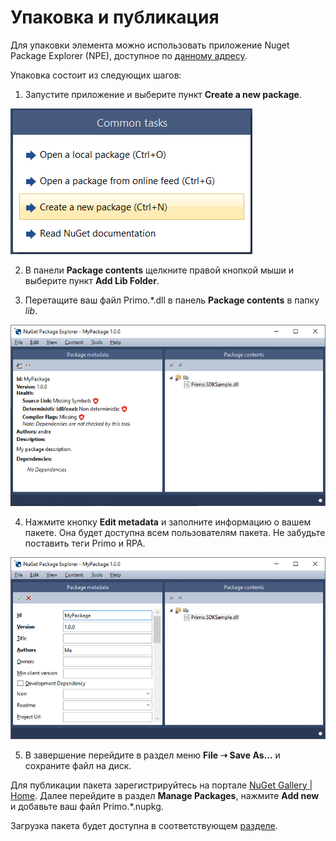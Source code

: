 # Упаковка и публикация

Для упаковки элемента можно использовать приложение Nuget Package Explorer (NPE), доступное по [данному адресу](https://github.com/NuGetPackageExplorer/NuGetPackageExplorer).

Упаковка состоит из следующих шагов:

1. Запустите приложение и выберите пункт **Create a new package**.

![](<../../.gitbook/assets/0 (144).png>)

2. В панели **Package contents** щелкните правой кнопкой мыши и выберите пункт **Add Lib Folder**.

3. Перетащите ваш файл Primo.\*.dll в панель **Package contents** в папку *lib*.

![](<../../.gitbook/assets/1 (120).png>)

4. Нажмите кнопку **Edit metadata** и заполните информацию о вашем пакете. Она будет доступна всем пользователям пакета. Не забудьте поставить теги Primo и RPA.

![](<../../.gitbook/assets/2 (6).png>)

5. В завершение перейдите в раздел меню **File ➝ Save As…** и сохраните файл на диск.

Для публикации пакета зарегистрируйтесь на портале [NuGet Gallery | Home](https://www.nuget.org/). Далее перейдите в раздел **Manage Packages**, нажмите **Add new** и добавьте ваш файл Primo.\*.nupkg. 

Загрузка пакета будет доступна в соответствующем [разделе](https://www.nuget.org/packages/manage/upload).
